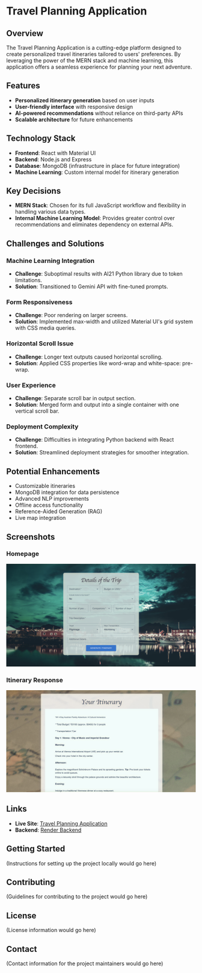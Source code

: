 # Travel Planning Application

## Overview
The Travel Planning Application is a cutting-edge platform designed to create personalized travel itineraries tailored to users' preferences. By leveraging the power of the MERN stack and machine learning, this application offers a seamless experience for planning your next adventure.

## Features
- **Personalized itinerary generation** based on user inputs
- **User-friendly interface** with responsive design
- **AI-powered recommendations** without reliance on third-party APIs
- **Scalable architecture** for future enhancements

## Technology Stack
- **Frontend**: React with Material UI
- **Backend**: Node.js and Express
- **Database**: MongoDB (infrastructure in place for future integration)
- **Machine Learning**: Custom internal model for itinerary generation

## Key Decisions
- **MERN Stack**: Chosen for its full JavaScript workflow and flexibility in handling various data types.
- **Internal Machine Learning Model**: Provides greater control over recommendations and eliminates dependency on external APIs.

## Challenges and Solutions

### Machine Learning Integration
- **Challenge**: Suboptimal results with AI21 Python library due to token limitations.
- **Solution**: Transitioned to Gemini API with fine-tuned prompts.

### Form Responsiveness
- **Challenge**: Poor rendering on larger screens.
- **Solution**: Implemented max-width and utilized Material UI's grid system with CSS media queries.

### Horizontal Scroll Issue
- **Challenge**: Longer text outputs caused horizontal scrolling.
- **Solution**: Applied CSS properties like word-wrap and white-space: pre-wrap.

### User Experience
- **Challenge**: Separate scroll bar in output section.
- **Solution**: Merged form and output into a single container with one vertical scroll bar.

### Deployment Complexity
- **Challenge**: Difficulties in integrating Python backend with React frontend.
- **Solution**: Streamlined deployment strategies for smoother integration.

## Potential Enhancements
- Customizable itineraries
- MongoDB integration for data persistence
- Advanced NLP improvements
- Offline access functionality
- Reference-Aided Generation (RAG)
- Live map integration

## Screenshots
### Homepage
![Homepage](frontend/src/assets/frontend1.png)

### Itinerary Response
![Response](frontend/src/assets/frontend2.png)

## Links
- **Live Site**: [Travel Planning Application](https://steady-treacle-ba6c03.netlify.app/)
- **Backend**: [Render Backend](https://wanderout.onrender.com/)

## Getting Started
(Instructions for setting up the project locally would go here)

## Contributing
(Guidelines for contributing to the project would go here)

## License
(License information would go here)

## Contact
(Contact information for the project maintainers would go here)
